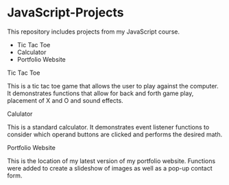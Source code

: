 # JavaScript-Projects

This repository includes projects from my JavaScript course. 

- Tic Tac Toe
- Calculator
- Portfolio Website

Tic Tac Toe

This is a tic tac toe game that allows the user to play against the computer. It demonstrates functions that allow for back and forth game play, placement of X and O and sound effects.

Calulator

This is a standard calculator. It demonstrates event listener functions to consider which operand buttons are clicked and performs the desired math.

Portfolio Website

This is the location of my latest version of my portfolio website. Functions were added to create a slideshow of images as well as a pop-up contact form.
